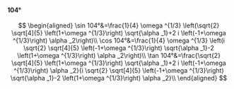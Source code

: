 #### 104°

$$
\begin{aligned}
\sin 104°&=\frac{1}{4} \omega ^{1/3} \left(\sqrt{2} \sqrt[4]{5} \left(1+\omega ^{1/3}\right) \sqrt{\alpha _1}+2 i \left(-1+\omega ^{1/3}\right) \alpha _2\right)\\
\cos 104°&=\frac{1}{4} \omega ^{1/3} \left(i \sqrt{2} \sqrt[4]{5} \left(-1+\omega ^{1/3}\right) \sqrt{\alpha _1}-2 \left(1+\omega ^{1/3}\right) \alpha _2\right)\\
\tan 104°&=\frac{\sqrt{2} \sqrt[4]{5} \left(1+\omega ^{1/3}\right) \sqrt{\alpha _1}+2 i \left(-1+\omega ^{1/3}\right) \alpha _2}{i \sqrt{2} \sqrt[4]{5} \left(-1+\omega
^{1/3}\right) \sqrt{\alpha _1}-2 \left(1+\omega ^{1/3}\right) \alpha _2}\\
\end{aligned}
$$

